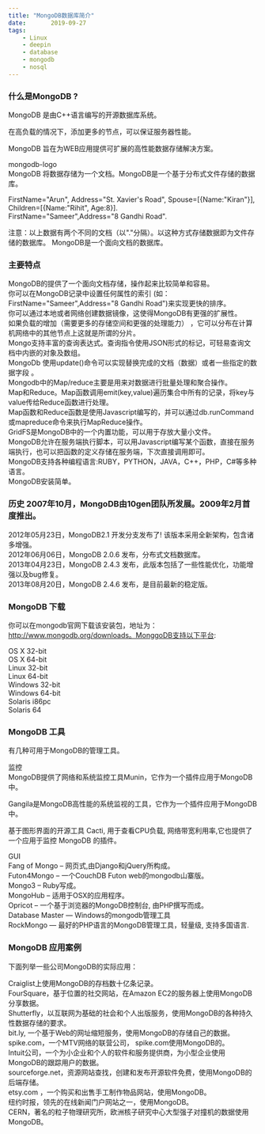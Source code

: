 ```yaml
---
title: "MongoDB数据库简介"
date:       2019-09-27
tags:
	- Linux
	- deepin
	- database
	- mongodb
	- nosql
---
```

  
### 什么是MongoDB ?  
MongoDB 是由C++语言编写的开源数据库系统。  
  
在高负载的情况下，添加更多的节点，可以保证服务器性能。  
  
MongoDB 旨在为WEB应用提供可扩展的高性能数据存储解决方案。  
  
mongodb-logo  
MongoDB 将数据存储为一个文档。MongoDB是一个基于分布式文件存储的数据库。  
  
 FirstName="Arun", Address="St. Xavier's Road", Spouse=[{Name:"Kiran"}], Children=[{Name:"Rihit", Age:8}].   
 FirstName="Sameer",Address="8 Gandhi Road".   
   
注意：以上数据有两个不同的文档（以"."分隔）。以这种方式存储数据即为文件存储的数据库。 MongoDB是一个面向文档的数据库。  
  
  
### 主要特点  
MongoDB的提供了一个面向文档存储，操作起来比较简单和容易。  
你可以在MongoDB记录中设置任何属性的索引 (如：FirstName="Sameer",Address="8 Gandhi Road")来实现更快的排序。  
你可以通过本地或者网络创建数据镜像，这使得MongoDB有更强的扩展性。  
如果负载的增加（需要更多的存储空间和更强的处理能力） ，它可以分布在计算机网络中的其他节点上这就是所谓的分片。  
Mongo支持丰富的查询表达式。查询指令使用JSON形式的标记，可轻易查询文档中内嵌的对象及数组。  
MongoDb 使用update()命令可以实现替换完成的文档（数据）或者一些指定的数据字段 。  
Mongodb中的Map/reduce主要是用来对数据进行批量处理和聚合操作。  
Map和Reduce。Map函数调用emit(key,value)遍历集合中所有的记录，将key与value传给Reduce函数进行处理。  
Map函数和Reduce函数是使用Javascript编写的，并可以通过db.runCommand或mapreduce命令来执行MapReduce操作。  
GridFS是MongoDB中的一个内置功能，可以用于存放大量小文件。  
MongoDB允许在服务端执行脚本，可以用Javascript编写某个函数，直接在服务端执行，也可以把函数的定义存储在服务端，下次直接调用即可。  
MongoDB支持各种编程语言:RUBY，PYTHON，JAVA，C++，PHP，C#等多种语言。  
MongoDB安装简单。  
  
### 历史 2007年10月，MongoDB由10gen团队所发展。2009年2月首度推出。  
2012年05月23日，MongoDB2.1 开发分支发布了! 该版本采用全新架构，包含诸多增强。  
2012年06月06日，MongoDB 2.0.6 发布，分布式文档数据库。  
2013年04月23日，MongoDB 2.4.3 发布，此版本包括了一些性能优化，功能增强以及bug修复。  
2013年08月20日，MongoDB 2.4.6 发布，是目前最新的稳定版。  
  
### MongoDB 下载  
你可以在mongodb官网下载该安装包，地址为： http://www.mongodb.org/downloads。MonggoDB支持以下平台:  
  
OS X 32-bit  
OS X 64-bit  
Linux 32-bit  
Linux 64-bit  
Windows 32-bit  
Windows 64-bit  
Solaris i86pc  
Solaris 64  
  
### MongoDB 工具  
有几种可用于MongoDB的管理工具。  
  
监控  
MongoDB提供了网络和系统监控工具Munin，它作为一个插件应用于MongoDB中。  
  
Gangila是MongoDB高性能的系统监视的工具，它作为一个插件应用于MongoDB中。  
  
基于图形界面的开源工具 Cacti, 用于查看CPU负载, 网络带宽利用率,它也提供了一个应用于监控 MongoDB 的插件。  
  
GUI  
Fang of Mongo – 网页式,由Django和jQuery所构成。  
Futon4Mongo – 一个CouchDB Futon web的mongodb山寨版。  
Mongo3 – Ruby写成。  
MongoHub – 适用于OSX的应用程序。  
Opricot – 一个基于浏览器的MongoDB控制台, 由PHP撰写而成。  
Database Master — Windows的mongodb管理工具  
RockMongo — 最好的PHP语言的MongoDB管理工具，轻量级, 支持多国语言.  
  
### MongoDB 应用案例  
下面列举一些公司MongoDB的实际应用：  
  
Craiglist上使用MongoDB的存档数十亿条记录。  
FourSquare，基于位置的社交网站，在Amazon EC2的服务器上使用MongoDB分享数据。  
Shutterfly，以互联网为基础的社会和个人出版服务，使用MongoDB的各种持久性数据存储的要求。  
bit.ly, 一个基于Web的网址缩短服务，使用MongoDB的存储自己的数据。  
spike.com，一个MTV网络的联营公司， spike.com使用MongoDB的。  
Intuit公司，一个为小企业和个人的软件和服务提供商，为小型企业使用MongoDB的跟踪用户的数据。  
sourceforge.net，资源网站查找，创建和发布开源软件免费，使用MongoDB的后端存储。  
etsy.com ，一个购买和出售手工制作物品网站，使用MongoDB。  
纽约时报，领先的在线新闻门户网站之一，使用MongoDB。  
CERN，著名的粒子物理研究所，欧洲核子研究中心大型强子对撞机的数据使用MongoDB。